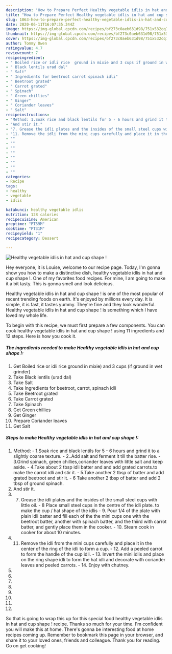 ```yaml
---
description: "How to Prepare Perfect Healthy vegetable idlis in hat and cup shape !"
title: "How to Prepare Perfect Healthy vegetable idlis in hat and cup shape !"
slug: 1063-how-to-prepare-perfect-healthy-vegetable-idlis-in-hat-and-cup-shape
date: 2020-06-11T16:07:35.344Z
image: https://img-global.cpcdn.com/recipes/bf273c0aeb631d98/751x532cq70/healthy-vegetable-idlis-in-hat-and-cup-shape-recipe-main-photo.jpg
thumbnail: https://img-global.cpcdn.com/recipes/bf273c0aeb631d98/751x532cq70/healthy-vegetable-idlis-in-hat-and-cup-shape-recipe-main-photo.jpg
cover: https://img-global.cpcdn.com/recipes/bf273c0aeb631d98/751x532cq70/healthy-vegetable-idlis-in-hat-and-cup-shape-recipe-main-photo.jpg
author: Tommy Owen
ratingvalue: 4.7
reviewcount: 7
recipeingredient:
- " Boiled rice or idli rice  ground in mixie and 3 cups if ground in wet grinder"
- " Black lentils urad dal"
- " Salt"
- " Ingredients for beetroot carrot spinach idli"
- " Beetroot grated"
- " Carrot grated"
- " Spinach"
- " Green chillies"
- " Ginger"
- " Coriander leaves"
- " Salt"
recipeinstructions:
- "Method: 1.Soak rice and black lentils for 5 - 6 hours and grind it to a slightly coarse texture. 2..Add salt and ferment it till the batter rise.  3.Grind spinach, green chillies,coriander leaves with little salt and keep aside. 4.Take about 2 tbsp idli batter and and add grated carrots.to make the carrot idli and stir it. 5.Take another 2 tbsp of batter and add grated beetroot and stir it. 6 Take another 2 tbsp of batter and add 2 tbsp of ground spinach."
- "And stir it."
- "7. Grease the idli plates and the insides of the small steel cups with little oil. 8 Place small steel cups in the centre of the idli plate. to make the cup / hat shape of the idlis 9. Pour 1/4 of the plate with plain idli batter and fill each of the the mini cups one with the beetroot batter, another with spinach batter, and the thiird with carrot batter, and gently place them in the cooker. 10. Steam cook in cooker for about 10 minutes."
- "11. Remove the idli from the mini cups carefully and place it in the center of the ring of the idli to form a cup. 12. Add a peeled carrot to form the handle of the cup idli. 13. Invert the mini idlis and place on the ring shape idli to form the hat idli and decorate with coriander leaves and peeled carrots. 14. Enjoy with chutney."
- ""
- ""
- ""
- ""
- ""
- ""
- ""
- ""
categories:
- Recipe
tags:
- healthy
- vegetable
- idlis

katakunci: healthy vegetable idlis 
nutrition: 128 calories
recipecuisine: American
preptime: "PT39M"
cooktime: "PT31M"
recipeyield: "1"
recipecategory: Dessert

---
```



![Healthy vegetable idlis in hat and cup shape !](https://img-global.cpcdn.com/recipes/bf273c0aeb631d98/751x532cq70/healthy-vegetable-idlis-in-hat-and-cup-shape-recipe-main-photo.jpg)

Hey everyone, it is Louise, welcome to our recipe page. Today, I'm gonna show you how to make a distinctive dish, healthy vegetable idlis in hat and cup shape !. One of my favorites food recipes. For mine, I am going to make it a bit tasty. This is gonna smell and look delicious.

Healthy vegetable idlis in hat and cup shape ! is one of the most popular of recent trending foods on earth. It's enjoyed by millions every day. It is simple, it is fast, it tastes yummy. They're fine and they look wonderful. Healthy vegetable idlis in hat and cup shape ! is something which I have loved my whole life.




To begin with this recipe, we must first prepare a few components. You can cook healthy vegetable idlis in hat and cup shape ! using 11 ingredients and 12 steps. Here is how you cook it.

<!--inarticleads1-->

##### The ingredients needed to make Healthy vegetable idlis in hat and cup shape !:

1. Get  Boiled rice or idli rice  ground in mixie) and 3 cups (if ground in wet grinder)
1. Take  Black lentils (urad dal)
1. Take  Salt
1. Take  Ingredients for beetroot, carrot, spinach idli
1. Take  Beetroot grated
1. Take  Carrot grated
1. Take  Spinach
1. Get  Green chillies
1. Get  Ginger
1. Prepare  Coriander leaves
1. Get  Salt




<!--inarticleads2-->

##### Steps to make Healthy vegetable idlis in hat and cup shape !:

1. Method: - 1.Soak rice and black lentils for 5 - 6 hours and grind it to a slightly coarse texture. - 2..Add salt and ferment it till the batter rise.  - 3.Grind spinach, green chillies,coriander leaves with little salt and keep aside. - 4.Take about 2 tbsp idli batter and and add grated carrots.to make the carrot idli and stir it. - 5.Take another 2 tbsp of batter and add grated beetroot and stir it. - 6 Take another 2 tbsp of batter and add 2 tbsp of ground spinach.
1. And stir it.
1. 7. Grease the idli plates and the insides of the small steel cups with little oil. - 8 Place small steel cups in the centre of the idli plate. to make the cup / hat shape of the idlis - 9. Pour 1/4 of the plate with plain idli batter and fill each of the the mini cups one with the beetroot batter, another with spinach batter, and the thiird with carrot batter, and gently place them in the cooker. - 10. Steam cook in cooker for about 10 minutes.
1. 11. Remove the idli from the mini cups carefully and place it in the center of the ring of the idli to form a cup. - 12. Add a peeled carrot to form the handle of the cup idli. - 13. Invert the mini idlis and place on the ring shape idli to form the hat idli and decorate with coriander leaves and peeled carrots. - 14. Enjoy with chutney.
1. 
1. 
1. 
1. 
1. 
1. 
1. 
1. 




So that is going to wrap this up for this special food healthy vegetable idlis in hat and cup shape ! recipe. Thanks so much for your time. I'm confident you will make this at home. There's gonna be interesting food at home recipes coming up. Remember to bookmark this page in your browser, and share it to your loved ones, friends and colleague. Thank you for reading. Go on get cooking!

